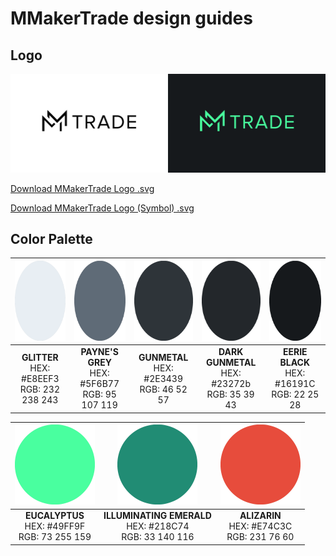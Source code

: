 # MMakerTrade design guides

## Logo

![Logo](https://github.com/mmakertrade/design-guides/blob/master/logo%402x.png "Logo")

[Download MMakerTrade Logo .svg](https://raw.githubusercontent.com/mmakertrade/design-guides/master/logo.svg)

[Download MMakerTrade Logo (Symbol) .svg](https://raw.githubusercontent.com/mmakertrade/design-guides/master/symbol.svg)

## Color Palette

<img src="https://github.com/MMakerTrade/design-guides/raw/master/marckup/glitter@4x.png" width="128" height="128" /> | <img src="https://github.com/MMakerTrade/design-guides/raw/master/marckup/paynes_grey@4x.png" width="128" height="128" /> | <img src="https://github.com/MMakerTrade/design-guides/raw/master/marckup/gunmetal@4x.png" width="128" height="128" /> | <img src="https://github.com/MMakerTrade/design-guides/raw/master/marckup/dark_gunmetal@4x.png" width="128" height="128" /> | <img src="https://github.com/MMakerTrade/design-guides/raw/master/marckup/eerie_black@4x.png" width="128" height="128" /> |
:---: |:---: |:---: |:---: |:---: |
**GLITTER** </br> HEX: #E8EEF3 <br/> RGB: 232 238 243 | **PAYNE'S GREY** <br/> HEX: #5F6B77 <br/> RGB: 95 107 119 | **GUNMETAL** <br/> HEX: #2E3439 <br/> RGB: 46 52 57 | **DARK GUNMETAL** <br/> HEX: #23272b <br/> RGB: 35 39 43 | **EERIE BLACK** <br/> HEX: #16191C <br/> RGB: 22 25 28 |

<img src="https://github.com/MMakerTrade/design-guides/raw/master/marckup/eucalyptus@4x.png" width="128" height="128" /> | <img src="https://github.com/MMakerTrade/design-guides/raw/master/marckup/illuminating_emerald@4x.png" width="128" height="128" /> | <img src="https://github.com/MMakerTrade/design-guides/raw/master/marckup/alizarin@4x.png" width="128" height="128" /> |
:---: |:---: | :---: |
**EUCALYPTUS** <br/> HEX: #49FF9F <br/> RGB: 73 255 159 | **ILLUMINATING EMERALD** <br/> HEX: #218C74 <br/> RGB: 33 140 116 | **ALIZARIN** <br/> HEX: #E74C3C <br/> RGB: 231 76 60 |